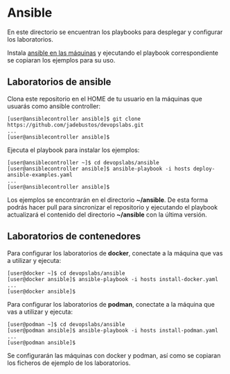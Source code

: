 # Ansible

En este directorio se encuentran los playbooks para desplegar y configurar los laboratorios. 

Instala [ansible en las máquinas](../labs/ansible/.md) y ejecutando el playbook correspondiente se copiaran los ejemplos para su uso.

## Laboratorios de ansible

Clona este repositorio en el HOME de tu usuario en la máquinas que usuarás como ansible controller:

```console
[user@ansiblecontroller ansible]$ git clone https://github.com/jadebustos/devopslabs.git
...
[user@ansiblecontroller ansible]$
```

Ejecuta el playbook para instalar los ejemplos:

```console
[user@ansiblecontroller ~]$ cd devopslabs/ansible
[user@ansiblecontroller ansible]$ ansible-playbook -i hosts deploy-ansible-examples.yaml
...
[user@ansiblecontroller ansible]$
```

Los ejemplos se encontrarán en el directorio **~/ansible**. De esta forma podrás hacer pull para sincronizar el repositorio y ejecutando el playbook actualizará el contenido del directorio **~/ansible** con la última versión.

## Laboratorios de contenedores

Para configurar los laboratorios de **docker**, conectate a la máquina que vas a utilizar y ejecuta:

```console
[user@docker ~]$ cd devopslabs/ansible
[user@docker ansible]$ ansible-playbook -i hosts install-docker.yaml
...
[user@docker ansible]$
```
Para configurar los laboratorios de **podman**, conectate a la máquina que vas a utilizar y ejecuta:

```console
[user@podman ~]$ cd devopslabs/ansible
[user@podman ansible]$ ansible-playbook -i hosts install-podman.yaml
...
[user@podman ansible]$
```

Se configurarán las máquinas con docker y podman, así como se copiaran los ficheros de ejemplo de los laboratorios.